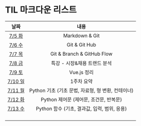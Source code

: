 # TIL 마크다운 리스트



|            날짜             |            내용            |
| :-------------------------: | :------------------------: |
| [7/5 화](markdown/220705.md) |       Markdown & Git       |
|    [7/6 수](markdown/220706.md)     |       Git & Git Hub        |
|    [7/7 목](markdown/220707.md)    | Git & Branch & GitHub Flow |
| [7/8 금](markdown/220708.md) | 특강 - 시장&채용 트랜드 분석 |
| [7/9 토](markdown/Vue.js.md) | Vue.js 정리 |
| [7/10 일](markdown/w1-summary.md) | 1주차 요약 |
| [7/11 월](markdown/220711.md) | Python 기초 (기초 문법, 자료형, 형 변환, 컨테이너) |
| [7/12 화](markdown/220712.md) | Python 제어문 (제어문, 조건문, 반복문) |
| [7/13 수](markdown/220713.md) | Python 함수 (기초, 결과값, 입력, 범위, 응용) |
|                             |                            |
|                             |                            |
|                             |                            |
|                             |                            |

